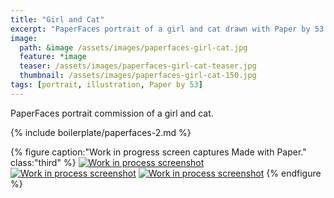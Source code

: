 ```yaml
---
title: "Girl and Cat"
excerpt: "PaperFaces portrait of a girl and cat drawn with Paper by 53 on an iPad."
image: 
  path: &image /assets/images/paperfaces-girl-cat.jpg 
  feature: *image
  teaser: /assets/images/paperfaces-girl-cat-teaser.jpg
  thumbnail: /assets/images/paperfaces-girl-cat-150.jpg
tags: [portrait, illustration, Paper by 53]
---
```


PaperFaces portrait commission of a girl and cat.

{% include boilerplate/paperfaces-2.md %}

{% figure caption:"Work in progress screen captures Made with Paper." class:"third" %}
[![Work in process screenshot](/assets/images/paperfaces-girl-cat-process-1-600.jpg)](/assets/images/paperfaces-girl-cat-process-1-lg.jpg) [![Work in process screenshot](/assets/images/paperfaces-girl-cat-process-2-600.jpg)](/assets/images/paperfaces-girl-cat-process-2-lg.jpg) [![Work in process screenshot](/assets/images/paperfaces-girl-cat-process-3-600.jpg)](/assets/images/paperfaces-girl-cat-process-3-lg.jpg)
{% endfigure %}
